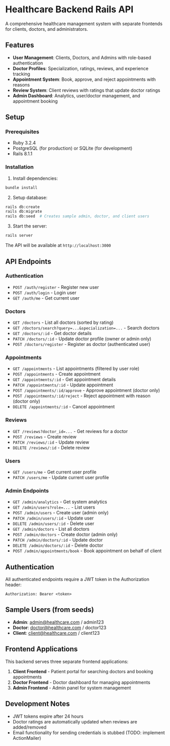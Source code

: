 # Healthcare Backend Rails API

A comprehensive healthcare management system with separate frontends for clients, doctors, and administrators.

## Features

- **User Management**: Clients, Doctors, and Admins with role-based authentication
- **Doctor Profiles**: Specialization, ratings, reviews, and experience tracking
- **Appointment System**: Book, approve, and reject appointments with reasons
- **Review System**: Client reviews with ratings that update doctor ratings
- **Admin Dashboard**: Analytics, user/doctor management, and appointment booking

## Setup

### Prerequisites
- Ruby 3.2.4
- PostgreSQL (for production) or SQLite (for development)
- Rails 8.1.1

### Installation

1. Install dependencies:
```bash
bundle install
```

2. Setup database:
```bash
rails db:create
rails db:migrate
rails db:seed  # Creates sample admin, doctor, and client users
```

3. Start the server:
```bash
rails server
```

The API will be available at `http://localhost:3000`

## API Endpoints

### Authentication
- `POST /auth/register` - Register new user
- `POST /auth/login` - Login user
- `GET /auth/me` - Get current user

### Doctors
- `GET /doctors` - List all doctors (sorted by rating)
- `GET /doctors/search?query=...&specialization=...` - Search doctors
- `GET /doctors/:id` - Get doctor details
- `PATCH /doctors/:id` - Update doctor profile (owner or admin only)
- `POST /doctors/register` - Register as doctor (authenticated user)

### Appointments
- `GET /appointments` - List appointments (filtered by user role)
- `POST /appointments` - Create appointment
- `GET /appointments/:id` - Get appointment details
- `PATCH /appointments/:id` - Update appointment
- `POST /appointments/:id/approve` - Approve appointment (doctor only)
- `POST /appointments/:id/reject` - Reject appointment with reason (doctor only)
- `DELETE /appointments/:id` - Cancel appointment

### Reviews
- `GET /reviews?doctor_id=...` - Get reviews for a doctor
- `POST /reviews` - Create review
- `PATCH /reviews/:id` - Update review
- `DELETE /reviews/:id` - Delete review

### Users
- `GET /users/me` - Get current user profile
- `PATCH /users/me` - Update current user profile

### Admin Endpoints
- `GET /admin/analytics` - Get system analytics
- `GET /admin/users?role=...` - List users
- `POST /admin/users` - Create user (admin only)
- `PATCH /admin/users/:id` - Update user
- `DELETE /admin/users/:id` - Delete user
- `GET /admin/doctors` - List all doctors
- `POST /admin/doctors` - Create doctor (admin only)
- `PATCH /admin/doctors/:id` - Update doctor
- `DELETE /admin/doctors/:id` - Delete doctor
- `POST /admin/appointments/book` - Book appointment on behalf of client

## Authentication

All authenticated endpoints require a JWT token in the Authorization header:
```
Authorization: Bearer <token>
```

## Sample Users (from seeds)

- **Admin**: admin@healthcare.com / admin123
- **Doctor**: doctor@healthcare.com / doctor123
- **Client**: client@healthcare.com / client123

## Frontend Applications

This backend serves three separate frontend applications:
1. **Client Frontend** - Patient portal for searching doctors and booking appointments
2. **Doctor Frontend** - Doctor dashboard for managing appointments
3. **Admin Frontend** - Admin panel for system management

## Development Notes

- JWT tokens expire after 24 hours
- Doctor ratings are automatically updated when reviews are added/removed
- Email functionality for sending credentials is stubbed (TODO: implement ActionMailer)
